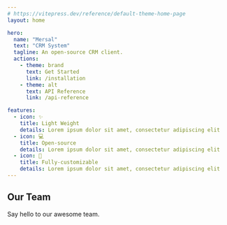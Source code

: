 ```yaml
---
# https://vitepress.dev/reference/default-theme-home-page
layout: home

hero:
  name: "Mersal"
  text: "CRM System"
  tagline: An open-source CRM client.
  actions:
    - theme: brand
      text: Get Started
      link: /installation
    - theme: alt
      text: API Reference
      link: /api-reference

features:
  - icon: ✨
    title: Light Weight
    details: Lorem ipsum dolor sit amet, consectetur adipiscing elit
  - icon: 💻
    title: Open-source
    details: Lorem ipsum dolor sit amet, consectetur adipiscing elit
  - icon: 🎨
    title: Fully-customizable
    details: Lorem ipsum dolor sit amet, consectetur adipiscing elit
---
```


<script setup>
import { VPTeamMembers } from 'vitepress/theme'

const members = [
  {
    avatar: 'https://www.github.com/yyx990803.png',
    name: 'A.Rahman Al-Khateeb',
    title: 'Team Leader & Frontend Developer',
    links: [
      { icon: 'github', link: 'https://github.com/khateeboveskey' },
      { icon: 'twitter', link: 'https://twitter.com/khateeb404' },
      { icon: 'youtube', link: 'https://youtube.com/@khateebedia' }
    ]
  },
  {
    avatar: 'https://www.github.com/yyx990803.png',
    name: 'Mahmood Ahmed',
    title: 'Backend Developer',
    links: [
      { icon: 'github', link: 'https://github.com/yyx990803' },
      { icon: 'twitter', link: 'https://twitter.com/youyuxi' }
    ]
  },
  {
    avatar: 'https://www.github.com/yyx990803.png',
    name: 'Evan You',
    title: 'Creator',
    links: [
      { icon: 'github', link: 'https://github.com/yyx990803' },
      { icon: 'twitter', link: 'https://twitter.com/youyuxi' }
    ]
  }
]
</script>

## Our Team

Say hello to our awesome team.

<VPTeamMembers size="small" :members="members" />
